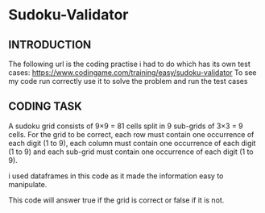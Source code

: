# Sudoku-Validator

## INTRODUCTION ##

The following url is the coding practise i had to do which has its own test cases:
https://www.codingame.com/training/easy/sudoku-validator
To see my code run correctly use it to solve the problem and run the test cases

## CODING TASK ##

A sudoku grid consists of 9×9 = 81 cells split in 9 sub-grids of 3×3 = 9 cells.
For the grid to be correct, each row must contain one occurrence of each digit (1 to 9), each column must contain one occurrence of each digit (1 to 9) and each sub-grid must contain one occurrence of each digit (1 to 9).

i used dataframes in this code as it made the information easy to manipulate.

This code will answer true if the grid is correct or false if it is not.


